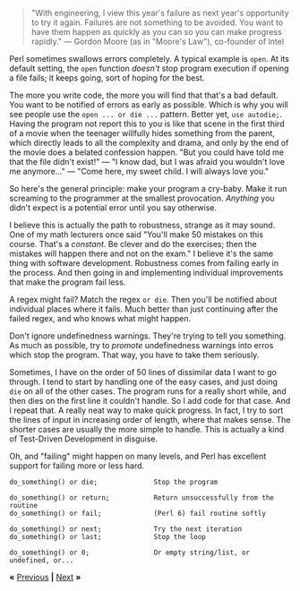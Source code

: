 > "With engineering, I view this year's failure as next year's opportunity to
> try it again. Failures are not something to be avoided. You want to have them
> happen as quickly as you can so you can make progress rapidly." &mdash;
> Gordon Moore (as in "Moore's Law"), co-founder of Intel

Perl sometimes swallows errors completely. A typical example is `open`. At its
default setting, the `open` function *doesn't* stop program execution if
opening a file fails; it keeps going, sort of hoping for the best.

The more you write code, the more you will find that that's a bad default. You
want to be notified of errors as early as possible. Which is why you will see
people use the `open ... or die ...` pattern. Better yet, `use autodie;`.
Having the program not report this to you is like that scene in the first
third of a movie when the teenager willfully hides something from the parent,
which directly leads to all the complexity and drama, and only by the end of
the movie does a belated confession happen. "But you could have told me that
the file didn't exist!" &mdash; "I know dad, but I was afraid you wouldn't
love me anymore..." &mdash; "Come here, my sweet child. I will always love
you."

So here's the general principle: make your program a cry-baby. Make it run
screaming to the programmer at the smallest provocation. *Anything* you didn't
expect is a potential error until you say otherwise.

I believe this is actually the path to robustness, strange as it may sound. One
of my math lecturers once said "You'll make 50 mistakes on this course. That's a
*constant*. Be clever and do the exercises; then the mistakes will happen there
and not on the exam." I believe it's the same thing with software development.
Robustness comes from failing early in the process. And then going in and
implementing individual improvements that make the program fail less.

A regex might fail? Match the regex `or die`. Then you'll be notified about
individual places where it fails. Much better than just continuing after the
failed regex, and who knows what might happen.

Don't ignore undefinedness warnings. They're trying to tell you something. As
much as possible, try to *promote* undefinedness warnings into erros which
stop the program. That way, you have to take them seriously.

Sometimes, I have on the order of 50 lines of dissimilar data I want to go
through. I tend to start by handling one of the easy cases, and just doing
`die` on all of the other cases. The program runs for a really short while, and
then dies on the first line it couldn't handle. So I add code for that case.
And I repeat that. A really neat way to make quick progress. In fact, I try to
sort the lines of input in increasing order of length, where that makes sense.
The shorter cases are usually the more simple to handle. This is actually a
kind of Test-Driven Development in disguise.

Oh, and "failing" might happen on many levels, and Perl has excellent support
for failing more or less hard.

    do_something() or die;              Stop the program

    do_something() or return;           Return unsuccessfully from the routine
    do_something() or fail;             (Perl 6) fail routine softly

    do_something() or next;             Try the next iteration
    do_something() or last;             Stop the loop

    do_something() or 0;                Or empty string/list, or undefined, or...

**«** [Previous](ROMAN.md) **|** [Next](end-weight.md) **»**
